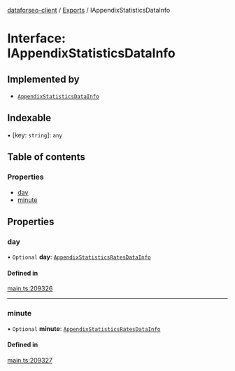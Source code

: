 [dataforseo-client](../README.md) / [Exports](../modules.md) / IAppendixStatisticsDataInfo

# Interface: IAppendixStatisticsDataInfo

## Implemented by

- [`AppendixStatisticsDataInfo`](../classes/AppendixStatisticsDataInfo.md)

## Indexable

▪ [key: `string`]: `any`

## Table of contents

### Properties

- [day](IAppendixStatisticsDataInfo.md#day)
- [minute](IAppendixStatisticsDataInfo.md#minute)

## Properties

### day

• `Optional` **day**: [`AppendixStatisticsRatesDataInfo`](../classes/AppendixStatisticsRatesDataInfo.md)

#### Defined in

[main.ts:209326](https://github.com/dataforseo/TypeScriptClient/blob/7ca1aa4/main.ts#L209326)

___

### minute

• `Optional` **minute**: [`AppendixStatisticsRatesDataInfo`](../classes/AppendixStatisticsRatesDataInfo.md)

#### Defined in

[main.ts:209327](https://github.com/dataforseo/TypeScriptClient/blob/7ca1aa4/main.ts#L209327)

